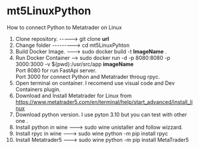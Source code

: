 # mt5LinuxPython
How to connect Python to Metatrader on Linux

1) Clone repository. -----> git clone <b> url </b>
2) Change folder ---------> cd mt5LinuxPyhton
3) Build Docker Image. ---> sudo docker build -t <b>ImageName</b> .
4) Run Docker Container --> sudo docker run -d -p 8080:8080 -p 3000:3000 -v ${pwd}:/usr/src/app <b>imageName</b><br>
   Port 8080 for run FastApi server.<br>
   Port 3000 for connect Python and Metatrader throug rpyc. <br>
5) Open terminal on container. I recomend use visual code and Dev Containers plugin.
6) Download and Install Metatrader for Linux from https://www.metatrader5.com/en/terminal/help/start_advanced/install_linux
7) Download python version. I use pyton 3.10 but you can test with other one .
8) Install python in wine ---> sudo wine unistaller  and follow wizzard.
9) Install rpyc in wine ---> sudo wine python -m pip install rpyc
10) Install Metatrader5 ---> sudo wine python -m pip install MetaTrader5
